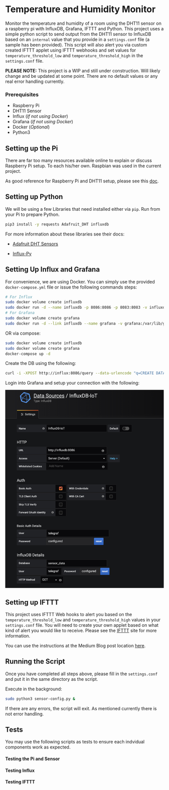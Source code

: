 # Temperature and Humidity Monitor
Monitor the temperature and humidity of a room using the DHT11 sensor on a raspberry pi with InfluxDB, Grafana, IFTTT and Python. This project uses a simple python script to send output from the DHT11 sensor to InfluxDB based on an `internal` value that you provide in a `settings.conf` file (a sample has been provided). This script will also alert you via custom created IFTTT applet using IFTTT webhooks and set values for `temperature_threshold_low` and `temperature_threshold_high` in the `settings.conf` file. 

**PLEASE NOTE:** This project is a WIP and still under construction. Will likely change and be updated at some point. There are no default values or any real error handling currently.

### Prerequisites
- Raspberry Pi
- DHT11 Sensor 
- Influx (*If not using Docker*)
- Grafana (*If not using Docker*)
- Docker (*Optional*)
- Python3 

## Setting up the Pi
There are far too many resources available online to explain or discuss Raspberry Pi setup. To each his/her own. Raspbian was used in the current project.

As good reference for Raspberry Pi and DHT11 setup, please see this [doc](http://www.circuitbasics.com/how-to-set-up-the-dht11-humidity-sensor-on-the-raspberry-pi/).

## Setting up Python
We will be using a few Libraries that need installed either via `pip`. Run from your Pi to prepare Python.

```bash
pip3 install -y requests Adafruit_DHT influxdb
```

For more information about these libraries see their docs:

- [Adafruit DHT Sensors](https://github.com/adafruit/Adafruit_Python_DHT)

- [Influx-Py](https://github.com/influxdata/influxdb-python)

## Setting Up Influx and Grafana
For convenience, we are using Docker. You can simply use the provided `docker-compose.yml` file or issue the following commands steps:

```bash 
# For Influx
sudo docker volume create influxdb
sudo docker run -d --name influxdb -p 8086:8086 -p 8083:8083 -v influxdb:/var/lib/ifluxdb    -e INFLUXDB_ADMIN_ENABLED=true -e INFLUXDB_USER=telegraf -e INFLUXDB_USER_PASSWORD=secretpassword influxdb
# For Grafana
sudo docker volume create grafana
sudo docker run -d --link influxdb --name grafana -v grafana:/var/lib/grafana -p 3000:3000 grafana/grafana
```

OR via compose:
```bash
sudo docker volume create influxdb
sudo docker volume create grafana
docker-compose up -d
```

Create the DB using the following:
```bash
curl -i -XPOST http://influx:8086/query --data-urlencode "q=CREATE DATABASE sensor_data"
```

Login into Grafana and setup your connection with the following:

![Grafana](./images/grafana.png)


## Setting up IFTTT
This project uses IFTTT Web hooks to alert you based on the `temperature_threshold_low` and `temperature_threshold_high` values in your `settings.conf` file. You will need to create your own applet based on what kind of alert you would like to receive. Please see the [IFTTT](https://ifttt.com) site for more information.

You can use the instructions at the Medium Blog post location [here]().


## Running the Script
Once you have completed all steps above, please fill in the `settings.conf` and put it in the same directory as the script. 

Execute in the background:
```bash 
sudo python3 sensor-config.py &
```

If there are any errors, the script will exit. As mentioned currently there is not error handling.

## Tests
You may use the following scripts as tests to ensure each indvidual components work as expected.

#### Testing the Pi and Sensor

#### Testing Influx

#### Testing IFTTT 
